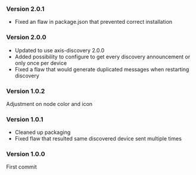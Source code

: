 ### Version 2.0.1
* Fixed an flaw in package.json that prevented correct installation

### Version 2.0.0
* Updated to use axis-discovery 2.0.0
* Added possibility to configure to get every discovery announcement or only once per device
* Fixed a flaw that would generate duplicated messages when restarting discovery

### Version 1.0.2
Adjustment on node color and icon

### Version 1.0.1
* Cleaned up packaging
* Fixed flaw that resulted same discovered device sent multiple times

### Version 1.0.0
First commit


